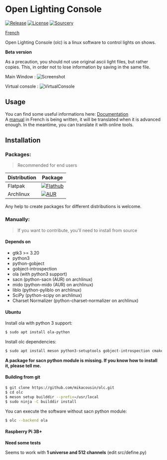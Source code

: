 # Open Lighting Console

[![Release](https://img.shields.io/github/v/release/mikacousin/olc?include_prereleases)](https://github.com/mikacousin/olc/releases/latest) [![License](https://img.shields.io/github/license/mikacousin/olc?color=green)](https://github.com/mikacousin/olc/blob/master/COPYING) [![Sourcery](https://img.shields.io/badge/Sourcery-enabled-brightgreen)](https://sourcery.ai)

[French](README.fr.md)

Open Lighting Console (olc) is a linux software to control lights on shows.

**Beta version**

As a precaution, you should not use original ascii light files, but rather copies. This, in order not to lose information by saving in the same file.

Main Window :
![Screenshot](../assets/olc.png?raw=true)

Virtual console :
![VirtualConsole](../assets/virtualconsole.png?raw=true)

## Usage

You can find some useful informations here: [Documentation](http://mikacousin.github.io/olc/)  
A [manual](http://mikacousin.github.io/olc/doc.fr/) in French is being written, it will be translated when it is advanced enough. In the meantime, you can translate it with online tools.

## Installation

### Packages:
> Recommended for end users

Distribution | Package
------------ | -------
Flatpak | [![Flathub](https://img.shields.io/flathub/v/com.github.mikacousin.olc)](https://flathub.org/apps/details/com.github.mikacousin.olc)
Archlinux | [![AUR](https://img.shields.io/aur/version/olc-git)](https://aur.archlinux.org/packages/olc-git)

Any help to create packages for different distributions is welcome.

### Manually:
> If you want to contribute, you'll need to install from source

#### Depends on

- gtk3 >= 3.20
- python3
- python-gobject
- gobject-introspection
- ola (with python3 support)
- sacn (python-sacn (AUR) on archlinux)
- mido (python-mido (AUR) on archlinux)
- liblo (python-pyliblo on archlinux)
- SciPy (python-scipy on archlinux)
- Charset Normalizer (python-charset-normalizer on archlinux)

#### Ubuntu

Install ola with python 3 support:
```bash
$ sudo apt install ola-python
```

Install olc dependencies:
```bash
$ sudo apt install meson python3-setuptools gobject-introspection cmake libgirepository1.0-dev libgtk-3-dev python-gi-dev python3-cairo-dev python3-gi-cairo python3-liblo python3-mido python3-rtmidi gettext python3-scipy python3-charset-normalizer
```

**A package for sacn python module is missing. If you know how to install it, please tell me.**

#### Building from git

```bash
$ git clone https://github.com/mikacousin/olc.git
$ cd olc
$ meson setup builddir --prefix=/usr/local
$ sudo ninja -C builddir install
```

You can execute the software without sacn python module:
```bash
$ olc --backend ola
```

#### Raspberry Pi 3B+

**Need some tests**

Seems to work with **1 universe and 512 channels** (edit src/define.py)